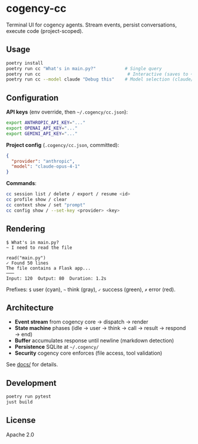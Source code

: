 # cogency-cc

Terminal UI for cogency agents. Stream events, persist conversations, execute code (project-scoped).

## Usage

```bash
poetry install
poetry run cc "What's in main.py?"           # Single query
poetry run cc                                 # Interactive (saves to ~/.cogency/)
poetry run cc --model claude "Debug this"    # Model selection (claude/gpt4/gemini)
```

## Configuration

**API keys** (env override, then `~/.cogency/cc.json`):
```bash
export ANTHROPIC_API_KEY="..."
export OPENAI_API_KEY="..."
export GEMINI_API_KEY="..."
```

**Project config** (`.cogency/cc.json`, committed):
```json
{
  "provider": "anthropic",
  "model": "claude-opus-4-1"
}
```

**Commands**:
```bash
cc session list / delete / export / resume <id>
cc profile show / clear
cc context show / set "prompt"
cc config show / --set-key <provider> <key>
```

## Rendering

```
$ What's in main.py?
~ I need to read the file

read("main.py")
✓ Found 50 lines
The file contains a Flask app...
───
Input: 120  Output: 80  Duration: 1.2s
```

Prefixes: `$` user (cyan), `~` think (gray), `✓` success (green), `✗` error (red).

## Architecture

- **Event stream** from cogency core → dispatch → render
- **State machine** phases (idle → user → think → call → result → respond → end)
- **Buffer** accumulates response until newline (markdown detection)
- **Persistence** SQLite at `~/.cogency/`
- **Security** cogency core enforces (file access, tool validation)

See [docs/](docs/) for details.

## Development

```bash
poetry run pytest
just build
```

## License

Apache 2.0
